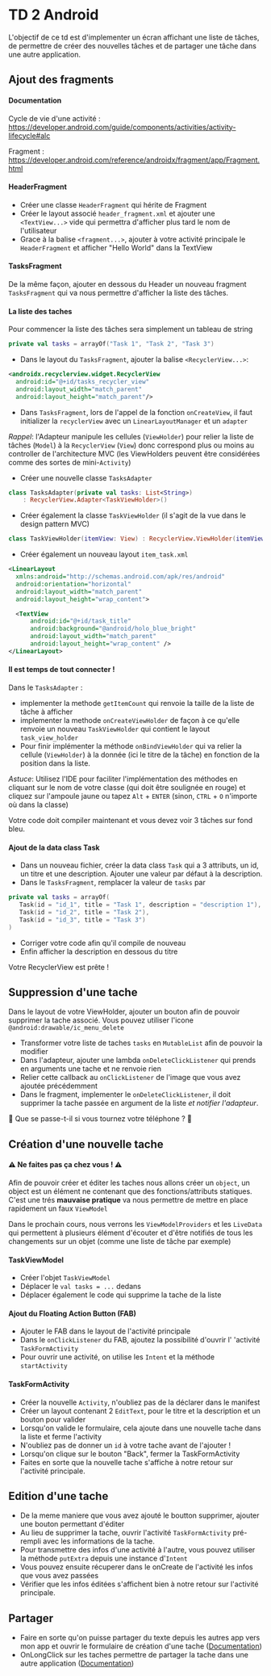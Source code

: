 # TD 2 Android

L'objectif de ce td est d'implementer un écran affichant une liste de tâches, de permettre de créer des nouvelles tâches et de partager une tâche dans une autre application.


## Ajout des fragments
#### Documentation
Cycle de vie d'une activité : https://developer.android.com/guide/components/activities/activity-lifecycle#alc

Fragment : https://developer.android.com/reference/androidx/fragment/app/Fragment.html

#### HeaderFragment
- Créer une classe `HeaderFragment` qui hérite de Fragment
- Créer le layout associé `header_fragment.xml` et ajouter une `<TextView...>` vide qui permettra d'afficher plus tard le nom de l'utilisateur
- Grace à la balise `<fragment...>`, ajouter à votre activité principale le `HeaderFragment` et afficher "Hello World" dans la TextView

#### TasksFragment
De la même façon, ajouter en dessous du Header un nouveau fragment `TasksFragment` qui va nous permettre d'afficher la liste des tâches.

#### La liste des taches
Pour commencer la liste des tâches sera simplement un tableau de string

```kotlin
private val tasks = arrayOf("Task 1", "Task 2", "Task 3")
```

- Dans le layout du `TasksFragment`, ajouter la balise `<RecyclerView...>`:

```xml
<androidx.recyclerview.widget.RecyclerView
  android:id="@+id/tasks_recycler_view"
  android:layout_width="match_parent"
  android:layout_height="match_parent"/>
```


- Dans `TasksFragment`, lors de l'appel de la fonction `onCreateView`, il faut initializer la `recyclerView` avec un `LinearLayoutManager` et un `adapter`

*Rappel*: l'Adapteur manipule les cellules (`ViewHolder`) pour relier la liste de tâches (`Model`) à la `RecyclerView` (`View`) donc correspond plus ou moins au controller de l'architecture MVC (les ViewHolders peuvent être considérées comme des sortes de mini-`Activity`)

- Créer une nouvelle classe `TasksAdapter`

```kotlin
class TasksAdapter(private val tasks: List<String>) 
	: RecyclerView.Adapter<TaskViewHolder>()
```

- Créer également la classe `TaskViewHolder` (il s'agit de la vue dans le design pattern MVC)

```kotlin
class TaskViewHolder(itemView: View) : RecyclerView.ViewHolder(itemView)
```

- Créer également un nouveau layout `item_task.xml`

```xml
<LinearLayout 
  xmlns:android="http://schemas.android.com/apk/res/android"
  android:orientation="horizontal" 
  android:layout_width="match_parent"
  android:layout_height="wrap_content">

  <TextView
      android:id="@+id/task_title"
      android:background="@android/holo_blue_bright"
      android:layout_width="match_parent"
      android:layout_height="wrap_content" />
</LinearLayout>
```

#### Il est temps de tout connecter !

Dans le `TasksAdapter` :
- implementer la methode `getItemCount` qui renvoie la taille de la liste de tâche à afficher
- implementer la methode `onCreateViewHolder` de façon à ce qu'elle renvoie un nouveau `TaskViewHolder` qui contient le layout `task_view_holder`
- Pour finir implémenter la méthode `onBindViewHolder` qui va relier la cellule (`ViewHolder`) à la donnée (ici le titre de la tâche) en fonction de la position dans la liste.

*Astuce*: Utilisez l'IDE pour faciliter l'implémentation des méthodes en cliquant sur le nom de votre classe (qui doit être soulignée en rouge) et cliquez sur l'ampoule jaune ou tapez `Alt` + `ENTER` (sinon, `CTRL` + `O` n'importe où dans la classe)

Votre code doit compiler maintenant et vous devez voir 3 tâches sur fond bleu.

#### Ajout de la data class Task

- Dans un nouveau fichier, créer la data class `Task` qui a 3 attributs, un id, un titre et une description. Ajouter une valeur par défaut à la description.
- Dans le `TasksFragment`, remplacer la valeur de `tasks` par

 ```kotlin       
private val tasks = arrayOf(
	Task(id = "id_1", title = "Task 1", description = "description 1"), 
	Task(id = "id_2", title = "Task 2"), 
	Task(id = "id_3", title = "Task 3")
)
```
        
- Corriger votre code afin qu'il compile de nouveau
- Enfin afficher la description en dessous du titre

Votre RecyclerView est prête !

## Suppression d'une tache

Dans le layout de votre ViewHolder, ajouter un bouton afin de pouvoir supprimer la tache associé. Vous pouvez utiliser l'icone `@android:drawable/ic_menu_delete`

- Transformer votre liste de taches `tasks` en `MutableList` afin de pouvoir la modifier 
- Dans l'adapteur, ajouter une lambda `onDeleteClickListener` qui prends en arguments une tache et ne renvoie rien
- Relier cette callback au `onClickListener` de l'image que vous avez ajoutée précédemment
- Dans le fragment, implementer le `onDeleteClickListener`, il doit supprimer la tache passée en argument de la liste *et notifier l'adapteur*.

🤔 Que se passe-t-il si vous tournez votre téléphone ? 🤔

## Création d'une nouvelle tache

#### ⚠️ Ne faites pas ça chez vous ! ⚠️

Afin de pouvoir créer et éditer les taches nous allons créer un `object`, un object est un élément ne contenant que des fonctions/attributs statiques. C'est une trés **mauvaise pratique** va nous permettre de mettre en place rapidement un faux `ViewModel`

Dans le prochain cours, nous verrons les `ViewModelProviders` et les `LiveData` qui permettent à plusieurs élément d'écouter et d'être notifiés de tous les changements sur un objet (comme une liste de tâche par exemple)

#### TaskViewModel

- Créer l'objet `TaskViewModel`
- Déplacer le `val tasks = ...` dedans
- Déplacer également le code qui supprime la tache de la liste

#### Ajout du Floating Action Button (FAB)

- Ajouter le FAB dans le layout de l'activité principale
- Dans le `onClickListener` du FAB, ajoutez la possibilité d'ouvrir l' 'activité `TaskFormActivity`
- Pour ouvrir une activité, on utilise les `Intent` et la méthode `startActivity`

#### TaskFormActivity

- Créer la nouvelle `Activity`, n'oubliez pas de la déclarer dans le manifest
- Créer un layout contenant 2 `EditText`, pour le titre et la description et un bouton pour valider
- Lorsqu'on valide le formulaire, cela ajoute dans une nouvelle tache dans la liste et ferme l'activity
- N'oubliez pas de donner un `id` à votre tache avant de l'ajouter !
- Lorsqu'on clique sur le bouton "Back", fermer la TaskFormActivity
- Faites en sorte que la nouvelle tache s'affiche à notre retour sur l'activité principale.

## Edition d'une tache

- De la meme maniere que vous avez ajouté le boutton supprimer, ajouter une bouton permettant d'éditer
- Au lieu de supprimer la tache, ouvrir l'activité `TaskFormActivity` pré-rempli avec les informations de la tache.
- Pour transmettre des infos d'une activité à l'autre, vous pouvez utiliser la méthode `putExtra` depuis une instance d'`Intent`
- Vous pouvez ensuite récuperer dans le onCreate de l'activité les infos que vous avez passées
- Vérifier que les infos éditées s'affichent bien à notre retour sur l'activité principale.

## Partager

- Faire en sorte qu'on puisse partager du texte depuis les autres app vers mon app et ouvrir le formulaire de création d'une tache ([Documentation][1])
- OnLongClick sur les taches permettre de partager la tache dans une autre application ([Documentation][2])

[1]: https://developer.android.com/training/sharing/receive

[2]: https://developer.android.com/training/sharing/send
